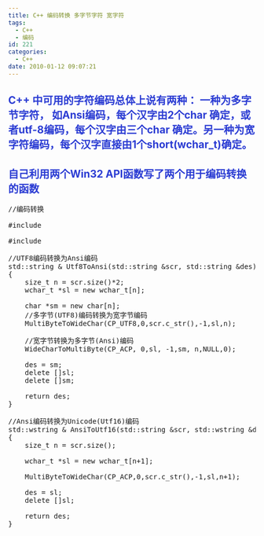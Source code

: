 ```yaml
---
title: C++ 编码转换 多字节字符 宽字符
tags:
  - C++
  - 编码
id: 221
categories:
  - C++
date: 2010-01-12 09:07:21
---
```


## <span style="color: #2b3cd3;"> C++ 中可用的字符编码总体上说有两种： 一种为多字节字符， 如Ansi编码，每个汉字由2个char 确定，或者utf-8编码，每个汉字由三个char 确定。另一种为宽字符编码，每个汉字直接由1个short(wchar_t)确定。</span>

## <span style="color: #2b3cd3;">自己利用两个Win32 API函数写了两个用于编码转换的函数</span>

<pre lang='cpp'>
//编码转换

#include <string>

#include <Windows.h>

//UTF8编码转换为Ansi编码
std::string & Utf8ToAnsi(std::string &scr, std::string &des)
{
	size_t n = scr.size()*2;
	wchar_t *sl = new wchar_t[n];

	char *sm = new char[n];
	//多字节(UTF8)编码转换为宽字节编码
	MultiByteToWideChar(CP_UTF8,0,scr.c_str(),-1,sl,n);

	//宽字节转换为多字节(Ansi)编码
	WideCharToMultiByte(CP_ACP, 0,sl, -1,sm, n,NULL,0);

	des = sm;
	delete []sl;
	delete []sm;

	return des;
}

//Ansi编码转换为Unicode(Utf16)编码
std::wstring & AnsiToUtf16(std::string &scr, std::wstring &des)
{
	size_t n = scr.size();

	wchar_t *sl = new wchar_t[n+1];

	MultiByteToWideChar(CP_ACP,0,scr.c_str(),-1,sl,n+1);

	des = sl;
	delete []sl;

	return des;
}
</pre> 